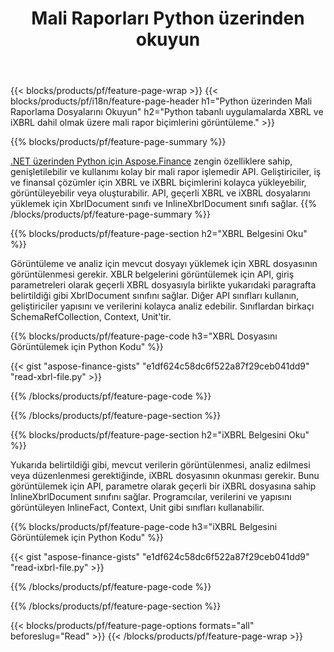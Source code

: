 ﻿---
title: Mali Raporları Python üzerinden okuyun
url: /tr/python-net/view/
description:  Python kitaplığı aracılığıyla XBRL ve iXBRL dosyalarındaki mali raporları görüntülemek için Python kodu.
---
{{< blocks/products/pf/feature-page-wrap >}}
{{< blocks/products/pf/i18n/feature-page-header h1="Python üzerinden Mali Raporlama Dosyalarını Okuyun" h2="Python tabanlı uygulamalarda XBRL ve iXBRL dahil olmak üzere mali rapor biçimlerini görüntüleme." >}}

{{% blocks/products/pf/feature-page-summary %}}

[.NET üzerinden Python için Aspose.Finance](https://products.aspose.com/finance/python-net/) zengin özelliklere sahip, genişletilebilir ve kullanımı kolay bir mali rapor işlemedir API. Geliştiriciler, iş ve finansal çözümler için XBRL ve iXBRL biçimlerini kolayca yükleyebilir, görüntüleyebilir veya oluşturabilir. API, geçerli XBRL ve iXBRL dosyalarını yüklemek için XbrlDocument sınıfı ve InlineXbrlDocument sınıfı sağlar.
{{% /blocks/products/pf/feature-page-summary %}}

{{% blocks/products/pf/feature-page-section h2="XBRL Belgesini Oku" %}}

Görüntüleme ve analiz için mevcut dosyayı yüklemek için XBRL dosyasının görüntülenmesi gerekir. XBLR belgelerini görüntülemek için API, giriş parametreleri olarak geçerli XBRL dosyasıyla birlikte yukarıdaki paragrafta belirtildiği gibi XbrlDocument sınıfını sağlar. Diğer API sınıfları kullanın, geliştiriciler yapısını ve verilerini kolayca analiz edebilir. Sınıflardan birkaçı SchemaRefCollection, Context, Unit'tir.

{{% blocks/products/pf/feature-page-code h3="XBRL Dosyasını Görüntülemek için Python Kodu" %}}

{{< gist "aspose-finance-gists" "e1df624c58dc6f522a87f29ceb041dd9" "read-xbrl-file.py" >}} 

{{% /blocks/products/pf/feature-page-code %}}

{{% /blocks/products/pf/feature-page-section %}}

{{% blocks/products/pf/feature-page-section h2="iXBRL Belgesini Oku" %}}

Yukarıda belirtildiği gibi, mevcut verilerin görüntülenmesi, analiz edilmesi veya düzenlenmesi gerektiğinde, iXBRL dosyasının okunması gerekir. Bunu görüntülemek için API, parametre olarak geçerli bir iXBRL dosyasına sahip InlineXbrlDocument sınıfını sağlar. Programcılar, verilerini ve yapısını görüntüleyen InlineFact, Context, Unit gibi sınıfları kullanabilir. 

{{% blocks/products/pf/feature-page-code h3="iXBRL Belgesini Görüntülemek için Python Kodu" %}}

{{< gist "aspose-finance-gists" "e1df624c58dc6f522a87f29ceb041dd9" "read-ixbrl-file.py" >}}

{{% /blocks/products/pf/feature-page-code %}}

{{% /blocks/products/pf/feature-page-section %}}

{{< blocks/products/pf/feature-page-options formats="all" beforeslug="Read" >}}
{{< /blocks/products/pf/feature-page-wrap >}}
